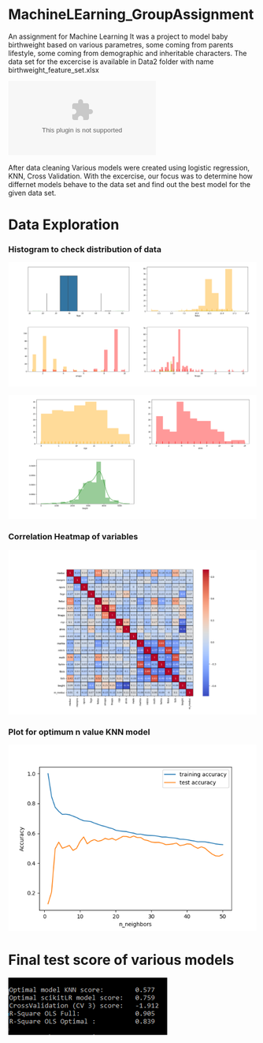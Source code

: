 # MachineLEarning_GroupAssignment
An assignment for Machine Learning
It was a project to model baby birthweight based on various parametres, some coming from parents lifestyle, some coming from demographic and inheritable characters. The data set for the excercise is available in Data2 folder with name birthweight_feature_set.xlsx


![](/Data2/birthweight_feature_set.xlsx)

After data cleaning Various models were created using logistic regression, KNN, Cross Validation. With the excercise, our focus was to determine how differnet models behave to the data set and find out the best model for the given data set.


# Data Exploration
### Histogram to check distribution of data
![](/images/01_Exploration_1.png)

![](/images/02_Data_Exploration_2.png)

### Correlation Heatmap of variables
![](/images/03_Correlation_Heatmap.png)

### Plot for optimum n value KNN model
![](/images/04_KNN_optimum_n_value.png)

# Final test score of various models
![](/images/05_Models_Score.PNG)
